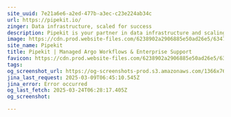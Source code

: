 ```yaml
---
site_uuid: 7e21a6e6-a2ed-477b-a3ec-c23e224ab34c
url: https://pipekit.io/
zinger: Data infrastructure, scaled for success
description: Pipekit is your partner in data infrastructure and scaling for data science, AI, and ML. We help teams go from notebooks to models serving billions of users. Build for success with Pipekit.
image: https://cdn.prod.website-files.com/6238902a2906885e50ad26e5/63475c8eaff1f70f27e06603_Webclip.png
site_name: Pipekit
title: Pipekit | Managed Argo Workflows & Enterprise Support
favicon: https://cdn.prod.website-files.com/6238902a2906885e50ad26e5/63475c8aaff1f72d11e06602_Favicon.jpg
tags: 
og_screenshot_url: https://og-screenshots-prod.s3.amazonaws.com/1366x768/80/false/189470b8cea28249fddcfbed70b1e11ae3b28ebc9c57dfef17c953de39afbdeb.jpeg
jina_last_request: 2025-03-09T06:45:10.545Z
jina_error: Error occurred
og_last_fetch: 2025-03-24T06:28:17.405Z
og_screenshot: 

---
```


